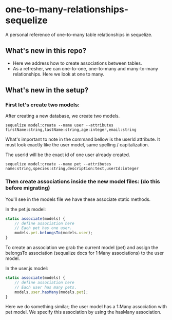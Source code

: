 # one-to-many-relationships-sequelize
A personal reference of one-to-many table relationships in sequelize.

## What's new in this repo?

- Here we address how to create associations between tables.
- As a refresher, we can one-to-one, one-to-many and many-to-many relationships. Here we look at one to many.

## What's new in the setup?

### First let's create two models:

After creating a new database, we create two models.
```
sequelize model:create --name user --attributes firstName:string,lastName:string,age:integer,email:string
```

What's important to note in the command bellow is the userId attribute. It must look exactly like the user model, same spelling / capitalization.

The userId will be the exact id of one user already created.

```
sequelize model:create --name pet --attributes name:string,species:string,description:text,userId:integer
```

### Then create associations inside the new model files: (do this before migrating)

You'll see in the models file we have these associate static methods.

In the pet.js model:
```js
static associate(models) {
    // define association here
    // Each pet has one user.
    models.pet.belongsTo(models.user);
}
```
To create an association we grab the current model (pet) and assign the belongsTo association (sequalize docs for 1:Many associations) to the user model.

In the user.js model:
```js
static associate(models) {
    // define association here
    // Each user has many pets.
    models.user.hasMany(models.pet);
}
```

Here we do something similar; the user model has a 1:Many association with pet model. We specify this association by using the hasMany association.
